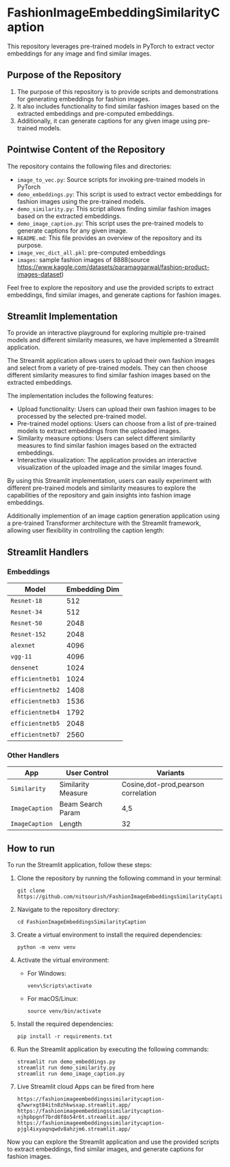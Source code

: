 # FashionImageEmbeddingSimilarityCaption

This repository leverages pre-trained models in PyTorch to extract vector embeddings for any image and find similar images.

## Purpose of the Repository
1) The purpose of this repository is to provide scripts and demonstrations for generating embeddings for fashion images.
2) It also includes functionality to find similar fashion images based on the extracted embeddings and pre-computed embeddings.
3) Additionally, it can generate captions for any given image using pre-trained models.


## Pointwise Content of the Repository
The repository contains the following files and directories:

- `image_to_vec.py`: Source scripts for invoking pre-trained models in PyTorch 
- `demo_embeddings.py`: This script is used to extract vector embeddings for fashion images using the pre-trained models.
- `demo_similarity.py`: This script allows finding similar fashion images based on the extracted embeddings.
- `demo_image_caption.py`: This script uses the pre-trained models to generate captions for any given image.
- `README.md`: This file provides an overview of the repository and its purpose.
- `image_vec_dict_all.pkl`: pre-computed embeddings
- `images`: sample fashion images of 8888(source https://www.kaggle.com/datasets/paramaggarwal/fashion-product-images-dataset)

Feel free to explore the repository and use the provided scripts to extract embeddings, find similar images, and generate captions for fashion images.


## Streamlit Implementation
To provide an interactive playground for exploring multiple pre-trained models and different similarity measures, we have implemented a Streamlit application.

The Streamlit application allows users to upload their own fashion images and select from a variety of pre-trained models. They can then choose different similarity measures to find similar fashion images based on the extracted embeddings.

The implementation includes the following features:
- Upload functionality: Users can upload their own fashion images to be processed by the selected pre-trained model.
- Pre-trained model options: Users can choose from a list of pre-trained models to extract embeddings from the uploaded images.
- Similarity measure options: Users can select different similarity measures to find similar fashion images based on the extracted embeddings.
- Interactive visualization: The application provides an interactive visualization of the uploaded image and the similar images found.

By using this Streamlit implementation, users can easily experiment with different pre-trained models and similarity measures to explore the capabilities of the repository and gain insights into fashion image embeddings.

Additionally implemention of an image caption generation application using a pre-trained Transformer architecture with the Streamlit framework, allowing user flexibility in controlling the caption length:

## Streamlit Handlers

### Embeddings

| Model           | Embedding Dim |
|-----------------|---------------|
| `Resnet-18`     | 512           |
| `Resnet-34`     | 512           |
| `Resnet-50`     | 2048          |
| `Resnet-152`    | 2048          |
| `alexnet`       | 4096          |
| `vgg-11`        | 4096          |
| `densenet`      | 1024          |
| `efficientnetb1`| 1024          |
| `efficientnetb2`| 1408          |
| `efficientnetb3`| 1536          |
| `efficientnetb4`| 1792          |
| `efficientnetb5`| 2048          |
| `efficientnetb7`| 2560          |

### Other Handlers

| App           | User Control        |            Variants               |
|---------------|---------------------|-----------------------------------|
| `Similarity`  | Similarity Measure  |Cosine,dot-prod,pearson correlation|
| `ImageCaption`| Beam Search Param   |       4,5                         |
| `ImageCaption`| Length              |        32                         |


## How to run

To run the Streamlit application, follow these steps:

1. Clone the repository by running the following command in your terminal:
    ```
    git clone https://github.com/nitsourish/FashionImageEmbeddingsSimilarityCaption.git
    ```

2. Navigate to the repository directory:
    ```
    cd FashionImageEmbeddingsSimilarityCaption
    ```

3. Create a virtual environment to install the required dependencies:
    ```
    python -m venv venv
    ```

4. Activate the virtual environment:
    - For Windows:
      ```
      venv\Scripts\activate
      ```
    - For macOS/Linux:
      ```
      source venv/bin/activate
      ```

5. Install the required dependencies:
    ```
    pip install -r requirements.txt
    ```

6. Run the Streamlit application by executing the following commands:
    ```
    streamlit run demo_embeddings.py
    streamlit run demo_similarity.py
    streamlit run demo_image_caption.py
    ```

7. Live Streamlit cloud Apps can be fired from here
   ```
   https://fashionimageembeddingssimilaritycaption-q7wwrxgt84itn8zhkwsxap.streamlit.app/
   https://fashionimageembeddingssimilaritycaption-njhpbpgnf7brd8f8o54r6t.streamlit.app/
   https://fashionimageembeddingssimilaritycaption-pjgl4ixyaqnqwdv8ahzjm6.streamlit.app/
   ```

Now you can explore the Streamlit application and use the provided scripts to extract embeddings, find similar images, and generate captions for fashion images.




